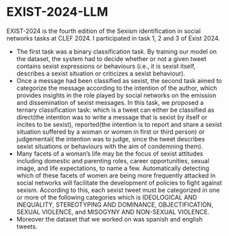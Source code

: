 # EXIST-2024-LLM
EXIST-2024 is the fourth edition of the Sexism identification in social networks tasks at CLEF 2024. I participated in task 1, 2 and 3 of Exist 2024. 
* The first task was a binary classification task. By training our model on the dataset, the system had to decide whether or not a given tweet contains sexist expressions or behaviours (i.e., it is sexist itself, describes a sexist situation or criticizes a sexist behaviour).
* Once a message had been classified as sexist, the second task aimed to categorize the message according to the intention of the author, which provides insights in the role played by social networks on the emission and dissemination of sexist messages. In this task, we proposed a ternary classification task: which is a tweet can either be classified as direct(the intention was to write a message that is sexist by itself or incites to be sexist), reported(the intention is to report and share a sexist situation suffered by a woman or women in first or third person) or judgemental( the intention was to judge, since the tweet describes sexist situations or behaviours with the aim of condemning them).
* Many facets of a woman’s life may be the focus of sexist attitudes including domestic and parenting roles, career opportunities, sexual image, and life expectations, to name a few. Automatically detecting which of these facets of women are being more frequently attacked in social networks will facilitate the development of policies to fight against sexism. According to this, each sexist tweet must be categorized in one or more of the following categories which is IDEOLOGICAL AND INEQUALITY, STEREOTYPING AND DOMINANCE, OBJECTIFICATION, SEXUAL VIOLENCE, and MISOGYNY AND NON-SEXUAL VIOLENCE.
* Moreover the dataset that we worked on was spanish and english tweets. 
